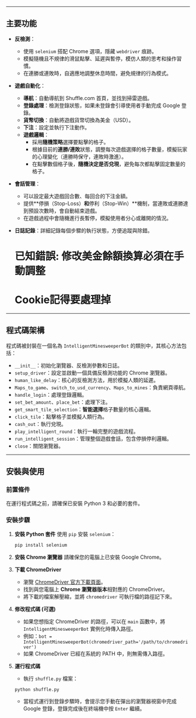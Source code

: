 -----

## 主要功能

  * **反檢測**：
      * 使用 `selenium` 搭配 Chrome 選項，隱藏 `webdriver` 痕跡。
      * 模擬隨機且不規律的滑鼠點擊、延遲與暫停，模仿人類的思考和操作習慣。
      * 在連勝或連敗時，自適應地調整休息時間，避免規律的行為模式。
  * **遊戲自動化**：
      * **導航**：自動導航到 Shuffle.com 首頁，並找到掃雷遊戲。
      * **登錄處理**：檢測登錄狀態，如果未登錄會引導使用者手動完成 Google 登錄。
      * **貨幣切換**：自動將遊戲貨幣切換為美金（USD）。
      * **下注**：設定並執行下注動作。
      * **遊戲邏輯**：
          * 採用**隨機策略**選擇要點擊的格子。
          * 根據目前的**連勝/連敗**狀態，調整每次遊戲選擇的格子數量，模擬玩家的心理變化（連勝時保守，連敗時激進）。
          * 在點擊數個格子後，**隨機決定是否兌現**，避免每次都點擊固定數量的格子。
  * **會話管理**：
      * 可以設定最大遊戲回合數、每回合的下注金額。
      * 提供\*\*停損（Stop-Loss）**和**停利（Stop-Win）\*\*機制，當連敗或連勝達到預設次數時，會自動結束遊戲。
      * 在遊戲過程中會隨機進行長暫停，模擬使用者分心或離開的情況。
  * **日誌記錄**：詳細記錄每個步驟的執行狀態，方便追蹤與除錯。

    # 已知錯誤: 修改美金餘額換算必須在手動調整
    # Cookie記得要處理掉

-----

## 程式碼架構

程式碼被封裝在一個名為 `IntelligentMinesweeperBot` 的類別中，其核心方法包括：

  * `__init__`：初始化瀏覽器、反檢測參數和日誌。
  * `setup_driver`：設定並啟動一個具備反檢測功能的 Chrome 瀏覽器。
  * `human_like_delay`：核心的反檢測方法，用於模擬人類的延遲。
  * `Maps_to_game`、`switch_to_usd_currency`、`Maps_to_mines`：負責網頁導航。
  * `handle_login`：處理登錄邏輯。
  * `set_bet_amount`、`place_bet`：處理下注。
  * `get_smart_tile_selection`：**智能選擇**格子數量的核心邏輯。
  * `click_tile`：點擊格子並模擬人類行為。
  * `cash_out`：執行兌現。
  * `play_intelligent_round`：執行一輪完整的遊戲流程。
  * `run_intelligent_session`：管理整個遊戲會話，包含停損停利邏輯。
  * `close`：關閉瀏覽器。

-----

## 安裝與使用

### 前置條件

在運行程式碼之前，請確保已安裝 Python 3 和必要的套件。

### 安裝步驟

1.  **安裝 Python 套件**
    使用 `pip` 安裝 `selenium`：

    ```bash
    pip install selenium
    ```

2.  **安裝 Chrome 瀏覽器**
    請確保您的電腦上已安裝 Google Chrome。

3.  **下載 ChromeDriver**

      * 瀏覽 [ChromeDriver 官方下載頁面](https://googlechromelabs.github.io/chrome-for-testing/)。
      * 找到與您電腦上 **Chrome 瀏覽器版本**相對應的 ChromeDriver。
      * 將下載的檔案解壓縮，並將 `chromedriver` 可執行檔的路徑記下來。

4.  **修改程式碼 (可選)**

      * 如果您想指定 ChromeDriver 的路徑，可以在 `main` 函數中，將 `IntelligentMinesweeperBot` 實例化時傳入路徑。
      * 例如：`bot = IntelligentMinesweeperBot(chromedriver_path='/path/to/chromedriver')`
      * 如果 ChromeDriver 已經在系統的 PATH 中，則無需傳入路徑。

5.  **運行程式碼**

      * 執行 `shuffle.py` 檔案：

    <!-- end list -->

    ```bash
    python shuffle.py
    ```

      * 當程式運行到登錄步驟時，會提示您手動在彈出的瀏覽器視窗中完成 Google 登錄，登錄完成後在終端機中按 `Enter` 繼續。
